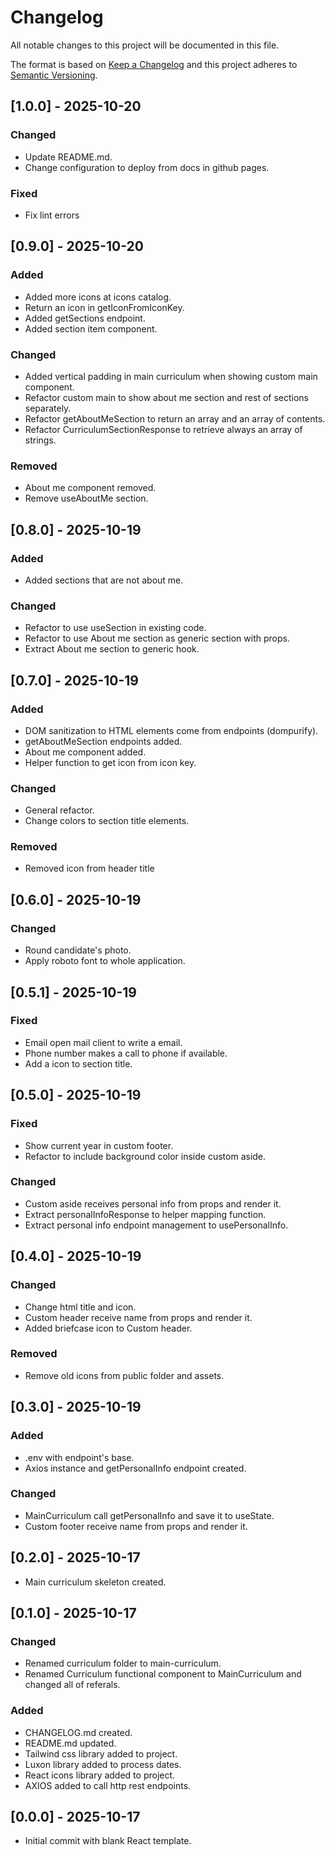 # Changelog

All notable changes to this project will be documented in this file.

The format is based on [Keep a Changelog](https://keepachangelog.com/en/1.0.0/)
and this project adheres to [Semantic Versioning](https://semver.org/spec/v2.0.0.html).

## [1.0.0] - 2025-10-20

### Changed

- Update README.md.
- Change configuration to deploy from docs in github pages.

### Fixed

- Fix lint errors

## [0.9.0] - 2025-10-20

### Added

- Added more icons at icons catalog.
- Return an icon in getIconFromIconKey.
- Added getSections endpoint.
- Added section item component.

### Changed

- Added vertical padding in main curriculum when showing custom main component.
- Refactor custom main to show about me section and rest of sections separately.
- Refactor getAboutMeSection to return an array and an array of contents.
- Refactor CurriculumSectionResponse to retrieve always an array of strings.

### Removed

- About me component removed.
- Remove useAboutMe section.

## [0.8.0] - 2025-10-19

### Added

- Added sections that are not about me.

### Changed

- Refactor to use useSection in existing code.
- Refactor to use About me section as generic section with props.
- Extract About me section to generic hook.

## [0.7.0] - 2025-10-19

### Added

- DOM sanitization to HTML elements come from endpoints (dompurify).
- getAboutMeSection endpoints added.
- About me component added.
- Helper function to get icon from icon key.

### Changed

- General refactor.
- Change colors to section title elements.

### Removed

- Removed icon from header title

## [0.6.0] - 2025-10-19

### Changed

- Round candidate's photo.
- Apply roboto font to whole application.

## [0.5.1] - 2025-10-19

### Fixed

- Email open mail client to write a email.
- Phone number makes a call to phone if available.
- Add a icon to section title.

## [0.5.0] - 2025-10-19

### Fixed

- Show current year in custom footer.
- Refactor to include background color inside custom aside.

### Changed

- Custom aside receives personal info from props and render it.
- Extract personalInfoResponse to helper mapping function.
- Extract personal info endpoint management to usePersonalInfo.

## [0.4.0] - 2025-10-19

### Changed

- Change html title and icon.
- Custom header receive name from props and render it.
- Added briefcase icon to Custom header.

### Removed

- Remove old icons from public folder and assets.

## [0.3.0] - 2025-10-19

### Added

- .env with endpoint's base.
- Axios instance and getPersonalInfo endpoint created.

### Changed

- MainCurriculum call getPersonalInfo and save it to useState.
- Custom footer receive name from props and render it.

## [0.2.0] - 2025-10-17

- Main curriculum skeleton created.

## [0.1.0] - 2025-10-17

### Changed

- Renamed curriculum folder to main-curriculum.
- Renamed Curriculum functional component to MainCurriculum and changed all of referals.

### Added

- CHANGELOG.md created.
- README.md updated.
- Tailwind css library added to project.
- Luxon library added to process dates.
- React icons library added to project.
- AXIOS added to call http rest endpoints.

## [0.0.0] - 2025-10-17

- Initial commit with blank React template.
